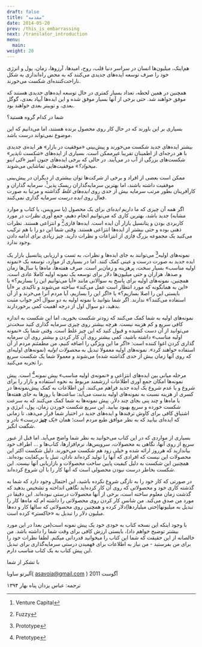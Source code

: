 ```yaml
---
draft: false
title: "مقدمه"
date: 2014-05-20
prev: /this_is_embarrassing
next: /translator_introduction
menu:
  main:
weight: 20
---
```


هم‌اینک، میلیون‌ها انسان در سراسر دنیا قلب، روح، امیدها، آرزوها، زمان، پول و انرژی خود را صرف توسعه ایده‌های جدیدی می‌کنند که به محض راه‌اندازی به شکل ناراحت‌کننده‌ای شکست می‌خورند.

همچنین در همین لحظه، تعداد بسیار کمتری در حال توسعه ایده‌های جدیدی هستند که موفق خواهند شد. حتی برخی از آنها بسیار موفق شده و این ایده‌ها آیپاد بعدی، گوگل بعدی، و توییتر بعدی خواهند بود.

شما در کدام گروه هستید؟

بسیاری بر این باورند که در حال کار روی محصول برنده هستند، اما می‌دانیم که این موضوع نمی‌تواند درست باشد.

بیشتر ایده‌های جدید شکست می‌خورند و پیش‌بینی «موفقیت در بازار» هر ایده‌ی جدیدی با هر درجه‌ای از اطمینان تقریبا غیرممکن است. بسیاری از ایده‌های «_شکست ناپذیر_» شکست‌های بزرگی از آب در می‌آیند. در حالی که برخی ایده‌های جنون آمیز «_کی اینو میخواد؟_» موفقیت‌هایی تماشایی می‌شوند.

ممکن است بعضی از افراد و برخی از شرکت‌ها توان بیشتری از دیگران در پیش‌بینی موفقیت داشته باشند، اما بهترین سرمایه‌گذاران ریسک پذیر[^1]، سرمایه گذاران و کارآفرینان بطور مرتب سرمایه بیش از حدی روی _ایده‌های غلط_ گذاشته و مرتبا به صورت فعال روی _ایده درست_ سرمایه گذاری نمی‌کنند.

اگر همه آن چیزی که  ما داریم _ایده‌ای_ برای یک محصول (یا سرویس، یا کتاب و موارد مشابه) جدید باشد، بهترین کاری که می‌توانیم انجام دهیم، جمع آوری _نظرات_ در مورد کاربردی بودن و پتانسیل بازار آن ایده است. ایده‌ها فازی[^2] و انتزاعی هستند. نظرات ذهنی بوده و حتی بیشتر از ایده‌ها انتزاعی هستند. وقتی شما این دو را با هم ترکیب می‌کنید یک مجموعه بزرگ فازی از انتزاعات و نظرات دارید. چیز زیادی برای ادامه دادن وجود ندارد.

نمونه‌های اولیه[^3] می‌توانند به جای ایده‌ها و نظرات، به تست و ارزیابی پتانسیل بازار یک ایده جدید به صورت درست و عینی کمک کنند. اما در بسیاری از موارد، توسعه یک «نمونه اولیه مناسب» بسیار سخت، پرهزینه و زمان‌بر است. صرف هفته‌ها، ماه‌ها یا سال‌ها زمان و صدها، هزاران و حتی میلیون‌ها دلار برای توسعه یک نمونه اولیه کاملا عادی است. همچنین، نمونه‌های اولیه برای پاسخ به سوالاتی مانند «آیا می‌توانیم این را بسازیم؟» یا «این به همانگونه که مورد انتظار است عمل می‌کند» ساخته می‌شوند و تاکیدی بر «آیا بایستی این را اصلا بسازیم؟»  یا «اگر این را بسازیم، آیا مردم آنرا می‌خرند و از آن استفاده می‌کنند؟» ندارند. اگر شما بتوانید با نمونه اولیه به دو سوال آخر جواب مثبت بدهید، دو سوال اول از درجه اهمیت کمی برخوردارند.

نمونه‌های اولیه به شما کمک می‌کنند که زودتر شکست بخورید، اما این شکست به اندازه کافی سریع و کم هزینه نیست. هرچه بیشتر روی چیزی سرمایه گذاری کنید سخت‌تر می‌توانید از آن دست کشیده و قبول کنید که این چیز غلط است. وقتی شما یک «نمونه اولیه مناسب» داشته باشید، کمی بیشتر روی آن کار کردن و بیشتر روی آن سرمایه گذاری کردن اغوا کننده است: «اگر ما این ویژگی را اضافه کنیم، من مطمئنم مردم از آن استفاده خواهند کرد». نمونه‌های اولیه معمولا تبدیل به _محصولات اولیه_ (نمونه‌های اولیه‌ای که روی آنها زمان بیش از حدی گذاشته شده) می‌شوند و معمولا شما یک شکست سریع را تجربه می‌کنید.

مرحله میانی بین ایده‌های انتزاعی و «نمونه‌‌ی اولیه مناسب» _پیش نمونه_[^4] است. پیش نمونه‌ها امکان جمع آوری اطلاعات ارزشمند مربوط به نحوه استفاده و بازار را برای شروع و یا عدم شروع یک ایده جدید فراهم می‌کنند. این اطلاعات به کمک پیش‌نمونه‌ها در کسری از هزینه نسبت به نمونه‌های اولیه بدست می‌آید: ساعت‌ها یا روزها به جای هفته‌ها یا ماه‌ها و چند پنی بجای چند دلار. پیش نمونه‌ها به شما کمک می‌کنند که به سرعت شکست خورده و سریع بهبود بیابید. این سریع شکست خوردن زمان، پول، انرژی و اشتیاق کافی برای کاوش ترفند‌ها و ایده‌های جدید در اختیار شما قرار می‌دهد، تا زمانی که ایده‌ای بیابید که به نظر موافق طبع مردم است؛ همان «_یک_ **چیز** _درست_» نادر و شگفت انگیز.

بسیاری از مواردی که در این کتاب می‌خوانید به نظر شما واضح می‌آید. اما قبل از عبور سریع از روی آنها، نگاهی به محصولات، سرویس‌ها، نرم‌افزارها، کتاب‌ها و ... اطراف خود بیاندازید که هرروز ارائه شده و خیلی زود هم شکست می‌خورند. دلیل شکست اکثر این محصولات این نیست که افرادی که آنها را تولید کرده‌اند نادان، تنبل یا بی‌کفایت بوده‌اند. همچنین این شکست به دلیل کیفیت پایین ساخت محصولات و بازاریابی آنها نیست. این شکست بخاطر درست نبودن محصولی است که آنها کار را با آن شروع کرده‌اند. 

در صورتی که کار خود را به تازگی شروع نکرده باشید، این احتمال وجود دارد که شما به گذشته کاری خود و محصولاتی که روی آن کار کرده‌اید نگاهی انداخته و تشخیص بدهید که گذشت زمان معلوم ساخته است، برخی از آنها محصولات درستی نبوده‌اند. این دقیقا در مورد من صدق می‌کند. من شانس کار کردن روی محصولاتی را داشته ام که ماه‌ها کار را تبدیل به میلیونها(حتی میلیاردها)دلار کرده و همچنین روی محصولاتی  که سالها کار و ده‌ها میلیون دلار را تبدیل به «خاکستر» کرده است.

با وجود اینکه این نسخه کتاب به خودی خود یک پیش نمونه است(من بعدا در این مورد بیشتر توضیح خواهم داد)، بایستی ارزش کافی برای وقت شما را داشته باشد. من خالصانه از این حقیقت که شما این کتاب را میخوانید قدردانی میکنم. لطفا نظرات خود را برای من بفرستید - من نیاز به اطلاعات برای فهمیدن درستی سرمایه‌گذاری برای تبدیل این پیش کتاب به یک کتاب مناسب دارم.

با تشکر از شما

آلبرتو ساویا( asavoia@gmail.com )
آگوست 2011

ترجمه: عباس یزدان پناه
بهار ۱۳۹۴

[^1]: Venture Capital
[^2]: Fuzzy
[^3]: Prototype
[^4]: Pretotype

